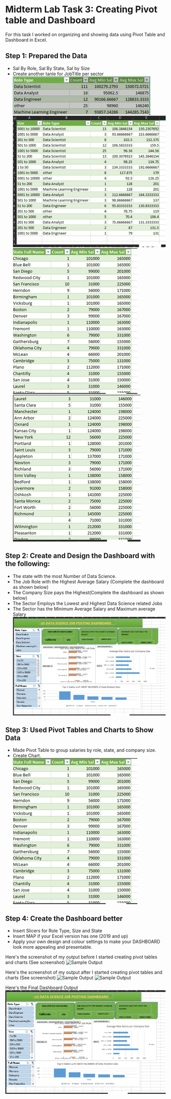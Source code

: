 # Midterm Lab Task 3: Creating Pivot table and Dashboard
For this task I worked on organizing and showing data using Pivot Table and Dashboard in Excel. 
## Step 1: Prepared the Data
- Sal By Role, Sal By State, Sal by Size
- Create another tanle for JobTitle per sector
![sample Output](Images/SalByRole.png)
![sample Output](Images/SalBySize.png)
![sample Output](Images/SalByState1.png)
![sample Output](Images/SalByState2.png)

## Step 2: Create and Design the Dashboard with the following:
- The state with the most Number of Data Science.
- The Job Role with the Highest Average Salary (Complete the dashboard as shown below)
- The Company Size pays the Highest(Complete the dashboard as shown below)
- The Sector Employs the Lowest and Highest Data Science related Jobs
- The Sector has the Minimum Average Salary and Maximum average Salary
![sample Output](Images/dashboard.png)

## Step 3: Used Pivot Tables and Charts to Show Data
- Made Pivot Table to group salaries by role, state, and company size.
- Create Chart.
![sample Output](Images/SalByState1.png)

## Step 4: Create the Dashboard better
- Insert Slicers for Role Type, Size and State
- Insert MAP if your Excel version has one (2019 and up) 
- Apply your own design and colour settings to make your DASHBOARD look more
appealing and presentable.

Here's the screenshot of my output before I started creating pivot tables and charts (See screenshot)
![Sample Output](images/job.PNG)

Here's the screenshot of my output after I started creating pivot tables and charts (See screenshot)
![Sample Output](images/pivot.PNG)
![Sample Output](images/slicers.PNG)

Here's the Final Dashboard Output
![Sample Output](images/dashboard.PNG)
